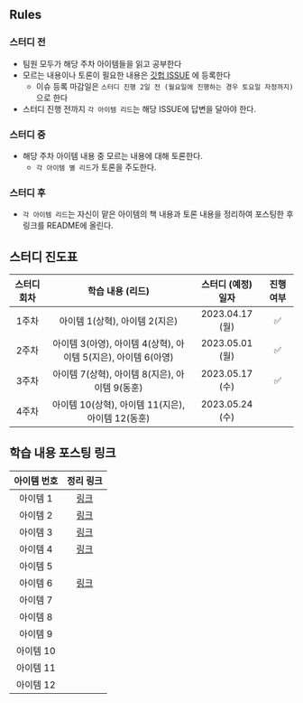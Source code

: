 ## Rules
### 스터디 전
* 팀원 모두가 해당 주차 아이템들을 읽고 공부한다
* 모르는 내용이나 토론이 필요한 내용은 [깃헙 ISSUE](https://github.com/2023-java-study/book-study/issues) 에 등록한다
  * 이슈 등록 마감일은 `스터디 진행 2일 전 (월요일에 진행하는 경우 토요일 자정까지)`으로 한다
* 스터디 진행 전까지 `각 아이템 리드`는 해당 ISSUE에 답변을 달아야 한다.

### 스터디 중
* 해당 주차 아이템 내용 중 모르는 내용에 대해 토론한다.
  * `각 아이템 별 리드`가 토론을 주도한다.

### 스터디 후
* `각 아이템 리드`는 자신이 맡은 아이템의 책 내용과 토론 내용을 정리하여 포스팅한 후 링크를 README에 올린다. 

## 스터디 진도표
| 스터디 회차 | 학습 내용 (리드) | 스터디 (예정) 일자 | 진행 여부 |
| :---: | :---: | :---: | :---: |
| 1주차 | 아이템 1(상혁), 아이템 2(지은) | 2023.04.17 (월) | ✅ |
| 2주차 | 아이템 3(아영), 아이템 4(상혁), 아이템 5(지은), 아이템 6(아영) | 2023.05.01 (월) | ✅ |
| 3주차 | 아이템 7(상혁), 아이템 8(지은), 아이템 9(동훈) | 2023.05.17 (수) | ✅ |
| 4주차 | 아이템 10(상혁), 아이템 11(지은), 아이템 12(동훈) | 2023.05.24 (수) |  |

## 학습 내용 포스팅 링크
| 아이템 번호 | 정리 링크 |
| :---: | :---: |
| 아이템 1 | [링크](https://sh-hyun.tistory.com/100) |
| 아이템 2 | [링크](https://righteous-galette-116.notion.site/Item-2-d08e1b3581da4926a84a473164a2af9b) |
| 아이템 3 | [링크](https://velog.io/@onionlily123/아이템3.-private-생성자나-열거-타입으로-싱글턴임을-보증하라-28xt6djx) |
| 아이템 4 | [링크](https://sh-hyun.tistory.com/104) |
| 아이템 5 |  |
| 아이템 6 | [링크](https://velog.io/@onionlily123/아이템6.-불필요한-객체-생성을-피하라) |
| 아이템 7 |  |
| 아이템 8 |  |
| 아이템 9 |  |
| 아이템 10 |  |
| 아이템 11 |  |
| 아이템 12 |  |
